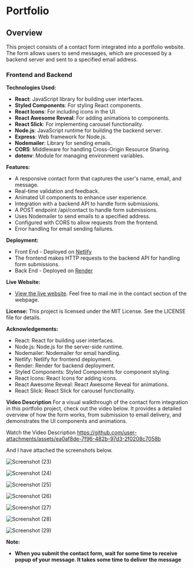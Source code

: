 # Portfolio 

## Overview

This project consists of a contact form integrated into a portfolio website. The form allows users to send messages, which are processed by a backend server and sent to a specified email address.

### Frontend and Backend

**Technologies Used:**
- **React**: JavaScript library for building user interfaces.
- **Styled Components**: For styling React components.
- **React Icons**: For including icons in the UI.
- **React Awesome Reveal**: For adding animations to components.
- **React Slick**: For implementing carousel functionality.
- **Node.js**: JavaScript runtime for building the backend server.
- **Express**: Web framework for Node.js.
- **Nodemailer**: Library for sending emails.
- **CORS**: Middleware for handling Cross-Origin Resource Sharing.
- **dotenv**: Module for managing environment variables.

**Features:**
- A responsive contact form that captures the user's name, email, and message.
- Real-time validation and feedback.
- Animated UI components to enhance user experience.
- Integration with a backend API to handle form submissions.
- A POST endpoint /api/contact to handle form submissions.
- Uses Nodemailer to send emails to a specified address.
- Configured with CORS to allow requests from the frontend.
- Error handling for email sending failures.

**Deployment:**
- Front End - Deployed on [Netlify](https://www.netlify.com/)
- The frontend makes HTTP requests to the backend API for handling form submissions.
- Back End - Deployed on [Render](https://render.com/)

**Live Website:**
- [View the live website](https://hari-ak-portfolio.netlify.app/). Feel free to mail me in the contact section of the webpage.

**License:**
This project is licensed under the MIT License. See the LICENSE file for details.

**Acknowledgements:**
- React: React for building user interfaces.
- Node.js: Node.js for the server-side runtime.
- Nodemailer: Nodemailer for email handling.
- Netlify: Netlify for frontend deployment.
- Render: Render for backend deployment.
- Styled Components: Styled Components for component styling.
- React Icons: React Icons for adding icons.
- React Awesome Reveal: React Awesome Reveal for animations.
- React Slick: React Slick for carousel functionality.
  
**Video Description**
For a visual walkthrough of the contact form integration in this portfolio project, check out the video below. It provides a detailed overview of how the form works, from submission to email delivery, and demonstrates the UI components and animations.

Watch the Video Description
https://github.com/user-attachments/assets/ea0af8de-7f96-482b-97d3-2f0208c7058b

And I have attached the screenshots below.

![Screenshot (23)](https://github.com/user-attachments/assets/1ea4510b-ceb8-4fa1-9e3f-d363e8b8f078)

![Screenshot (24)](https://github.com/user-attachments/assets/f0e707e6-0b0c-4474-934b-875978bff288)

![Screenshot (25)](https://github.com/user-attachments/assets/0e0cbaa8-dcbf-439c-8b33-ab2a8f5a9f69)

![Screenshot (26)](https://github.com/user-attachments/assets/17a97a7f-8704-421f-a326-0d9440eff33c)

![Screenshot (27)](https://github.com/user-attachments/assets/1ff8be8e-05f0-47ec-8bd6-991f2d2f3eee)

![Screenshot (28)](https://github.com/user-attachments/assets/bc5110c0-f8d0-47ac-9ee9-45bdd21c8ad8)

![Screenshot (29)](https://github.com/user-attachments/assets/07586b6d-cc1a-487f-8f40-c144c2c6c2f4)


**Note:**
- **When you submit the contact form, wait for some time to receive popup of your message. It takes some time to deliver the message**
